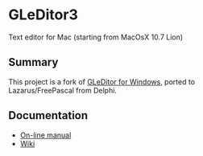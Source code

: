 # GLeDitor3

Text editor for Mac (starting from MacOsX 10.7 Lion)

## Summary

This project is a fork of [GLeDitor for Windows](https://gleditor.sf.net), ported to Lazarus/FreePascal from Delphi.

## Documentation

* [On-line manual](https://gldm-software-projects.github.io/GLeDitor3/)
* [Wiki](https://github.com/gldm-software-projects/GLeDitor3/wiki)
